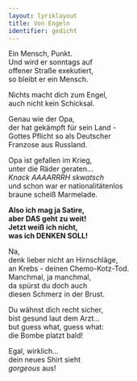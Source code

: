 ```yaml
---
layout: lyriklayout
title: Von Engeln
identifier: gedicht
---
```


Ein Mensch, Punkt.  
Und wird er sonntags auf  
offener Straße exekutiert,  
so bleibt er ein Mensch.  

Nichts macht dich zum Engel,  
auch nicht kein Schicksal.  

Genau wie der Opa,  
der hat gekämpft für sein Land -  
Gottes Pflicht so als Deutscher  
Franzose aus Russland.  

Opa ist gefallen im Krieg,   
unter die Räder geraten...  
_Knack AAAARRRH skwatsch_  
und schon war er nationalitätenlos  
braune scheiß Marmelade.  


__Also ich mag ja Satire,__  
__aber DAS geht zu weit!__  
__Jetzt weiß ich nicht,__  
__was ich DENKEN SOLL!__  


Na,  
denk lieber nicht an Hirnschläge,  
an Krebs - deinen Chemo-Kotz-Tod.  
Manchmal, ja manchmal,  
da spürst du doch auch  
diesen Schmerz in der Brust.  

Du wähnst dich recht sicher,  
bist gesund laut dem Arzt...  
but guess what, guess what:  
die Bombe platzt bald!  

Egal, wirklich...   
dein neues Shirt sieht   
_gorgeous_ aus!